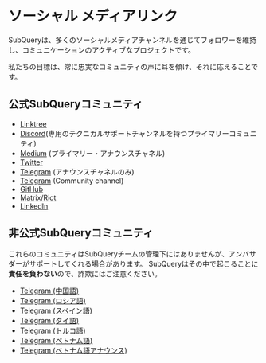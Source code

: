 # ソーシャル メディアリンク

SubQueryは、多くのソーシャルメディアチャンネルを通じてフォロワーを維持し、コミュニケーションのアクティブなプロジェクトです。

私たちの目標は、常に忠実なコミュニティの声に耳を傾け、それに応えることです。

## 公式SubQueryコミュニティ

- [Linktree](https://linktr.ee/subquerynetwork)
- [Discord](https://discord.com/invite/subquery)(専用のテクニカルサポートチャンネルを持つプライマリーコミュニティ)
- [Medium](https://subquery.medium.com) (プライマリー・アナウンスチャネル)
- [Twitter](https://twitter.com/subquerynetwork)
- [Telegram](https://t.me/subquerynetwork) (アナウンスチャネルのみ)
- [Telegram](https://t.me/subquerynetworkcommunity) (Community channel)
- [GitHub](https://github.com/subquery/)
- [Matrix/Riot](https://matrix.to/#/#subquery:matrix.org)
- [LinkedIn](https://www.linkedin.com/company/subquery)

## 非公式SubQueryコミュニティ

これらのコミュニティはSubQueryチームの管理下にはありませんが、アンバサダーがサポートしてくれる場合があります。 SubQueryはその中で起こることに**責任を負わない**ので、詐欺にはご注意ください。

- [Telegram (中国語)](https://t.me/subquerychina)
- [Telegram (ロシア語)](https://t.me/SubQuery_russia)
- [Telegram (スペイン語)](https://t.me/SubQueryES)
- [Telegram (タイ語)](https://t.me/subquerynetworkthai)
- [Telegram (トルコ語)](https://t.me/subquery_TR)
- [Telegram (ベトナム語)](https://t.me/subqueryvietnam)
- [Telegram (ベトナム語アナウンス)](https://t.me/subqueryannvn)
